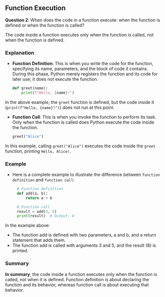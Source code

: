## Function Execution

**Question 2**: When does the code in a function execute: when the function is defined or when the function is called?

The code inside a function executes only when the function is called, not when the function is defined.

### Explanation

- **Function Definition**: This is when you write the code for the function, specifying its name, parameters, and the block of code it contains. During this phase, Python merely registers the function and its code for later use; it does not execute the function.

  ```python
  def greet(name):
      print(f"Hello, {name}!")

In the above example, the `greet` function is defined, but the code inside it (`print(f"Hello, {name}!")`) does not run at this point.

- **Function Call**: This is when you invoke the function to perform its task. Only when the function is called does Python execute the code inside the function.

  ```python
  greet("Alice")
  ```

In this example, calling `greet("Alice")` executes the code inside the `greet` function, printing `Hello, Alice!`.

### Example
- Here is a complete example to illustrate the difference between `function definition` and `function call`:
  ```python
    # Function definition
    def add(a, b):
        return a + b

    # Function call
    result = add(3, 5)
    print(result)  # Output: 8  
  ```
In the example above:

- The function add is defined with two parameters, a and b, and a return statement that adds them.
- The function add is called with arguments 3 and 5, and the result (8) is printed.

### Summary
**In summary**, the code inside a function executes only when the function is called, not when it is defined. Function definition is about declaring the function and its behavior, whereas function call is about executing that behavior.
